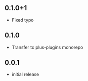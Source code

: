 ## 0.1.0+1

- Fixed typo

## 0.1.0

- Transfer to plus-plugins monorepo

## 0.0.1

- initial release
